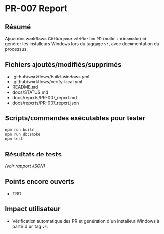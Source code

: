 # PR-007 Report

## Résumé
Ajout des workflows GitHub pour vérifier les PR (build + db:smoke) et générer les installeurs Windows lors du taggage `v*`, avec documentation du processus.

## Fichiers ajoutés/modifiés/supprimés
- .github/workflows/build-windows.yml
- .github/workflows/verify-local.yml
- README.md
- docs/STATUS.md
- docs/reports/PR-007_report.md
- docs/reports/PR-007_report.json

## Scripts/commandes exécutables pour tester
```bash
npm run build
npm run db:smoke
npm test
```

## Résultats de tests
*(voir rapport JSON)*

## Points encore ouverts
- TBD

## Impact utilisateur
- Vérification automatique des PR et génération d'un installeur Windows à partir d'un tag `v*`.
